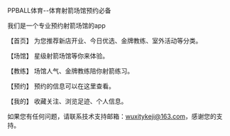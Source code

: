 PPBALL体育--体育射箭场馆预约必备

我们是一个专业预约射箭场馆的app

【首页】 为您推荐新店开业、今日优选、金牌教练、室外活动等分类。

【场馆】 星级射箭场馆等你来体验。

【教练】 场馆人气、金牌教练陪你射箭练习。

【预约】 预约的信息可以在这里查看。

【我的】 收藏关注、浏览足迹、个人信息。

如果您有任何问题，请联系技术支持邮箱：wuxitykeji@163.com，感谢您的支持。
